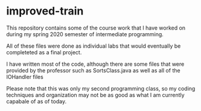 # improved-train
This repository contains some of the course work that I have worked on during my spring 2020 semester of intermediate programming.

All of these files were done as individual labs that would eventually be completeted as a final project.

I have written most of the code, although there are some files that were provided by the professor such as SortsClass.java
as well as all of the IOHandler files

Please note that this was only my second programming class, so my coding techniques and organization may not be as good as
what I am currently capabale of as of today.
